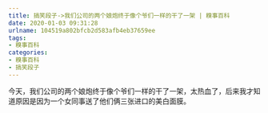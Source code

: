 ```yaml
---
title: 搞笑段子->我们公司的两个娘炮终于像个爷们一样的干了一架 | 糗事百科
date: 2020-01-03 09:31:28
urlname: 104519a802bfcb2d583afb4eb37659ee
tags: 
- 糗事百科
categories:
- 糗事百科
- 搞笑段子
---
```

今天，我们公司的两个娘炮终于像个爷们一样的干了一架，太热血了，后来我才知道原因是因为一个女同事送了他们俩三张进口的美白面膜。


